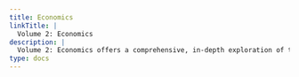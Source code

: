 ```yaml
---
title: Economics
linkTitle: |
  Volume 2: Economics
description: |
  Volume 2: Economics offers a comprehensive, in-depth exploration of the core economic concepts essential for success on the CFA Level I exam. Build a strong foundation in both microeconomics and macroeconomics as you master the fundamentals of supply and demand, market equilibrium, elasticity measures, and market structures. Delve into economic indicators, business cycles, inflation, deflation, and monetary and fiscal policy to better understand global economic dynamics. Explore international trade, currency exchange rates, and the complexities of economic growth and development. With clear explanations and real-world applications, this volume equips you to confidently address critical economic factors influencing investment decisions and prepares you for the challenging world of global finance.
type: docs
---
```

